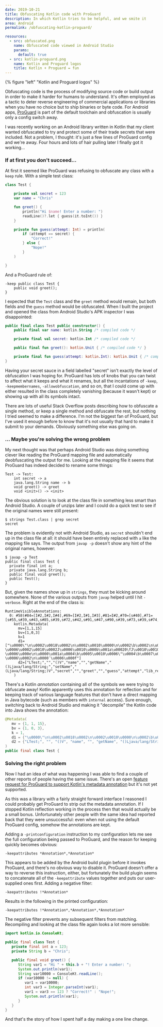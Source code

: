 ```yaml
---
date: 2019-10-21
title: Obfuscating Kotlin code with ProGuard
description: In which Kotlin tries to be helpful, and we smite it
area: Android
permalink: /obfuscating-kotlin-proguard/

resources:
  - src: obfuscated.png
    name: Obfuscated code viewed in Android Studio
    params:
      default: true
  - src: kotlin-proguard.png
    name: Kotlin and Proguard logos
    title: Kotlin + Proguard = fun
---
```


{% figure "left" "Kotlin and Proguard logos" %}

Obfuscating code is the process of modifying source code or build output in
order to make it harder for humans to understand. It's often employed as a
tactic to deter reverse engineering of commercial applications or libraries
when you have no choice but to ship binaries or byte code. For Android apps,
[ProGuard](https://www.guardsquare.com/en/products/proguard) is part of the
default toolchain and obfuscation is usually only a config switch away.

I was recently working on an Android library written in Kotlin that my client
wanted obfuscated to try and protect some of their trade secrets that were
included. Not a problem, I thought: it's just a few lines of ProGuard config
and we're away. Four hours and lots of hair pulling later I finally got it
working...

<!--more-->

### If at first you don't succeed...

At first it seemed like ProGuard was refusing to obfuscate any class with a
`keep` rule. With a simple test class:

```kotlin
class Test {

    private val secret = 123
    var name = "Chris"

    fun greet() {
        println("Hi $name! Enter a number: ")
        readLine()?.let { guess(it.toInt()) }
    }

    private fun guess(attempt: Int) = println(
        if (attempt == secret) {
            "Correct!"
        } else {
            "Nope!"
        }
    )

}
```

And a ProGuard rule of:

```text
-keep public class Test {
    public void greet();
}
```

I expected that the `Test` class and the `greet` method would remain, but both
fields and the `guess` method would be obfuscated. When I built the project
and opened the class from Android Studio's APK inspector I was disappointed:

```kotlin
public final class Test public constructor() {
    public final var name: kotlin.String /* compiled code */

    private final val secret: kotlin.Int /* compiled code */

    public final fun greet(): kotlin.Unit { /* compiled code */ }

    private final fun guess(attempt: kotlin.Int): kotlin.Unit { /* compiled code */ }
}
```

Having your secret sauce in a field labelled "secret" isn't exactly the level of
obfuscation I was hoping for. ProGuard has lots of knobs that you can twist to
affect what it keeps and what it renames, but all the incantations of `-keep`,
`-keepmembernames`, `-allowobfuscation`, and so on, that I could come up with
either resulted in the class completely vanishing (because it wasn't kept) or
showing up with all its symbols intact.

There are lots of useful Stack Overflow posts describing how to obfuscate
a single method, or keep a single method and obfuscate the rest, but nothing
I tried seemed to make a difference. I'm not the biggest fan of ProGuard, but
I've used it enough before to know that it's not usually that hard to make
it submit to your demands. Obviously something else was going on.

### ... Maybe you're solving the wrong problem

My next thought was that perhaps Android Studio was doing something clever
like reading the ProGuard mapping file and automatically deobfuscating the
output for me. Looking at the mapping file it seems that ProGuard has
indeed decided to rename some things:

```text
Test -> Test:
    int secret -> a
    java.lang.String name -> b
    void greet() -> greet
    void <init>() -> <init>
```

The obvious solution is to look at the class file in something less smart
than Android Studio. A couple of unzips later and I could do a quick test
to see if the original names were still present:

```text
$ strings Test.class | grep secret
secret
```

The problem is evidently not with Android Studio, as `secret` shouldn't end
up in the class file at all: it should have been entirely replaced with `a` like
the mapping file says. The output from `javap -p` doesn't show any hint of the
original names, however:

```text
$ javap -p Test
public final class Test {
  private final int a;
  private java.lang.String b;
  public final void greet();
  public Test();
}
```

But, given the names show up in `strings`, they must be kicking around
somewhere. None of the various outputs from `javap` helped until I hit
`-verbose`. Right at the end of the class is:

```text
RuntimeVisibleAnnotations:
  0: #58(#84=[I#2,I#2,I#4],#69=[I#2,I#1,I#3],#81=I#2,#70=[s#40],#71=[s#55,s#39,s#43,s#85,s#39,s#72,s#42,s#91,s#47,s#90,s#39,s#73,s#39,s#74,s#67,s#83])
    kotlin.Metadata(
      mv=[1,1,15]
      bv=[1,0,3]
      k=1
      d1=["\u0000\"\n\u0002\u0018\u0002\n\u0002\u0010\u0000\n\u0002\b\u0002\n\u0002\u0010\u000e\n\u0002\b\u0005\n\u0002\u0010\b\n\u0000\n\u0002\u0010\u0002\n\u0002\b\u0003\u0018\u00002\u00020\u0001B\u0005¢\u0006\u0002\u0010\u0002J\u0006\u0010\u000b\u001a\u00020\fJ\u0010\u0010\r\u001a\u00020\f2\u0006\u0010\u000e\u001a\u00020\nH\u0002R\u001a\u0010\u0003\u001a\u00020\u0004X\u0086\u000e¢\u0006\u000e\n\u0000\u001a\u0004\b\u0005\u0010\u0006\"\u0004\b\u0007\u0010\bR\u000e\u0010\t\u001a\u00020\nX\u0082D¢\u0006\u0002\n\u0000¨\u0006\u000f"]
      d2=["LTest;","","()V","name","","getName","()Ljava/lang/String;","setName","(Ljava/lang/String;)V","secret","","greet","","guess","attempt","lib_release"]
    )
```

There's a Kotlin *annotation* containing all of the symbols we were trying to
obfuscate away! Kotlin apparently uses this annotation for reflection and for
keeping track of various language features that don't have a direct mapping in
Java bytecode (such as members with `internal` access). Sure enough, switching
back to Android Studio and making it "decompile" the Kotlin code into Java
shows the annotation:

```java
@Metadata(
   mv = {1, 1, 15},
   bv = {1, 0, 3},
   k = 1,
   d1 = {"\u0000\"\n\u0002\u0018\u0002\n\u0002\u0010\u0000\n\u0002\b\u0002\n\u0002\u0010\u000e\n\u0002\b\u0005\n\u0002\u0010\b\n\u0000\n\u0002\u0010\u0002\n\u0002\b\u0003\u0018\u00002\u00020\u0001B\u0005¢\u0006\u0002\u0010\u0002J\u0006\u0010\u000b\u001a\u00020\fJ\u0010\u0010\r\u001a\u00020\f2\u0006\u0010\u000e\u001a\u00020\nH\u0002R\u001a\u0010\u0003\u001a\u00020\u0004X\u0086\u000e¢\u0006\u000e\n\u0000\u001a\u0004\b\u0005\u0010\u0006\"\u0004\b\u0007\u0010\bR\u000e\u0010\t\u001a\u00020\nX\u0082D¢\u0006\u0002\n\u0000¨\u0006\u000f"},
   d2 = {"LTest;", "", "()V", "name", "", "getName", "()Ljava/lang/String;", "setName", "(Ljava/lang/String;)V", "secret", "", "greet", "", "guess", "attempt", "lib_release"}
)
public final class Test {
```

### Solving the right problem

Now I had an idea of what was happening I was able to find a couple of other
reports of people having the same issue. There's an open
[feature request for ProGuard to support Kotlin's metadata annotation](https://sourceforge.net/p/proguard/feature-requests/182/)
but it's not yet supported.

As this was a library with a fairly straight forward interface I reasoned I
could probably get ProGuard to strip out the metadata annotation. If I stopped
Kotlin reflection working in the process then that would actually be a small
bonus. Unfortunately other people with the same idea had reported back that
they were unsuccessful: even when not using the default ProGuard config,
somehow the annotations are kept.

Adding a `-printconfiguration` instruction to my configuration lets me see
the full configuration being passed to ProGuard, and the reason for keeping
quickly becomes obvious:

```text
-keepattributes *Annotation*,*Annotation*
```

This appears to be added by the Android build plugin before it invokes
ProGuard, and there's no obvious way to disable it. ProGuard doesn't offer
a way to reverse this instruction, either, but fortunately the build plugin
seems to concatenate all of the `-keepattribute` values together and puts our
user-supplied ones first. Adding a negative filter:

```text
-keepattributes !*Annotation*
```

Results in the following in the printed configuration:

```text
-keepattributes !*Annotation*,*Annotation*,*Annotation*
```

The negative filter prevents any subsequent filters from matching. Recompiling
and looking at the class file again looks a lot more sensible:

```java
import kotlin.io.ConsoleKt;

public final class Test {
   private final int a = 123;
   private String b = "Chris";

   public final void greet() {
      String var1 = "Hi " + this.b + "! Enter a number: ";
      System.out.println(var1);
      String var10000 = ConsoleKt.readLine();
      if (var10000 != null) {
         var1 = var10000;
         int var3 = Integer.parseInt(var1);
         var1 = var3 == 123 ? "Correct!" : "Nope!";
         System.out.println(var1);
      }
   }
}
```

And that's the story of how I spent half a day making a one line change.
